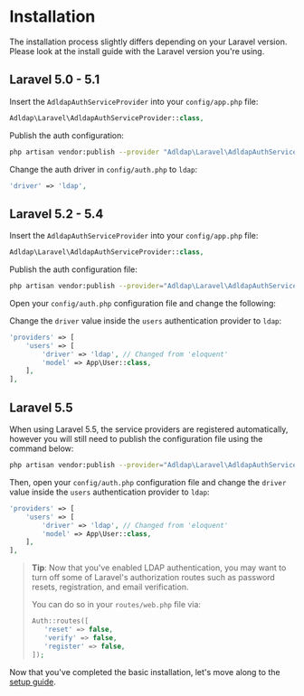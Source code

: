 # Installation

The installation process slightly differs depending on your  Laravel version. Please look at the install guide with the Laravel version you're using.

## Laravel 5.0 - 5.1

Insert the `AdldapAuthServiceProvider` into your `config/app.php` file:

```php
Adldap\Laravel\AdldapAuthServiceProvider::class,
```

Publish the auth configuration:

```bash
php artisan vendor:publish --provider "Adldap\Laravel\AdldapAuthServiceProvider"
```

Change the auth driver in `config/auth.php` to `ldap`:

```php
'driver' => 'ldap',
```

## Laravel 5.2 - 5.4

Insert the `AdldapAuthServiceProvider` into your `config/app.php` file:

```php
Adldap\Laravel\AdldapAuthServiceProvider::class,
```

Publish the auth configuration file:

```bash
php artisan vendor:publish --provider="Adldap\Laravel\AdldapAuthServiceProvider"
```

Open your `config/auth.php` configuration file and change the following:

Change the `driver` value inside the `users` authentication provider to `ldap`:

```php
'providers' => [
    'users' => [
        'driver' => 'ldap', // Changed from 'eloquent'
        'model' => App\User::class,
    ],
],
```

## Laravel 5.5

When using Laravel 5.5, the service providers are registered automatically,
however you will still need to publish the configuration file using the
command below:

```bash
php artisan vendor:publish --provider="Adldap\Laravel\AdldapAuthServiceProvider"
```

Then, open your `config/auth.php` configuration file and change the `driver`
value inside the `users` authentication provider to `ldap`:

```php
'providers' => [
    'users' => [
        'driver' => 'ldap', // Changed from 'eloquent'
        'model' => App\User::class,
    ],
],
```

> **Tip**: Now that you've enabled LDAP authentication, you may want to turn off some of
> Laravel's authorization routes such as password resets, registration, and email
> verification.
>
> You can do so in your `routes/web.php` file via:
> 
> ```php
> Auth::routes([
>    'reset' => false,
>    'verify' => false,
>    'register' => false,
> ]);
> ```

Now that you've completed the basic installation, let's move along to the [setup guide](setup.md).
